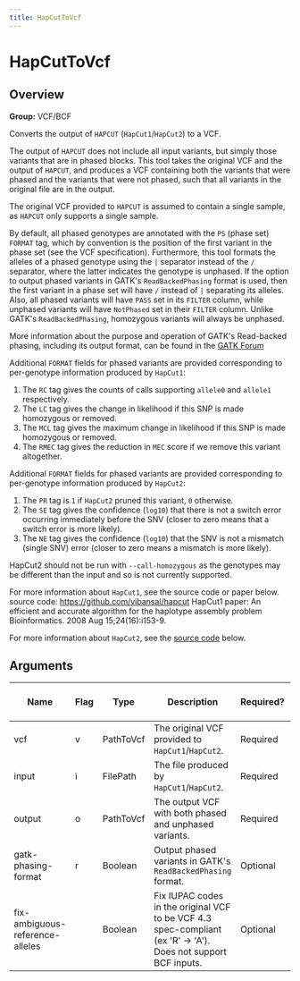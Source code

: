 ```yaml
---
title: HapCutToVcf
---
```


# HapCutToVcf

## Overview
**Group:** VCF/BCF

Converts the output of `HAPCUT` (`HapCut1`/`HapCut2`) to a VCF.

The output of `HAPCUT` does not include all input variants, but simply those variants that are in phased blocks.
This tool takes the original VCF and the output of `HAPCUT`, and produces a VCF containing both the variants that
were phased and the variants that were not phased, such that all variants in the original file are in the output.

The original VCF provided to `HAPCUT` is assumed to contain a single sample, as `HAPCUT` only supports a single
sample.

By default, all phased genotypes are annotated with the `PS` (phase set) `FORMAT` tag, which by convention is the
position of the first variant in the phase set (see the VCF specification).  Furthermore, this tool formats the
alleles of a phased genotype using the `|` separator instead of the `/` separator, where the latter indicates the
genotype is unphased.  If the option to output phased variants in GATK's `ReadBackedPhasing` format is used, then
the first variant in a phase set will have `/` instead of `|` separating its alleles.  Also, all phased variants
will have `PASS` set in its `FILTER` column, while unphased variants will have `NotPhased` set in their `FILTER`
column.  Unlike GATK's `ReadBackedPhasing`, homozygous variants will always be unphased.

More information about the purpose and operation of GATK's Read-backed phasing, including its output format, can
be found in the [GATK Forum](http://gatkforums.broadinstitute.org/gatk/discussion/45/purpose-and-operation-of-read-backed-phasing)

Additional `FORMAT` fields for phased variants are provided corresponding to per-genotype information produced by
`HapCut1`:

  1. The `RC` tag gives the counts of calls supporting `allele0` and `allele1` respectively.
  2. The `LC` tag gives the change in likelihood if this SNP is made homozygous or removed.
  3. The `MCL` tag gives the maximum change in likelihood if this SNP is made homozygous or removed.
  4. The `RMEC` tag gives the reduction in `MEC` score if we remove this variant altogether.

Additional `FORMAT` fields for phased variants are provided corresponding to per-genotype information produced by
`HapCut2`:

  1. The `PR` tag is `1` if `HapCut2` pruned this variant, `0` otherwise.
  2. The `SE` tag gives the confidence (`log10`) that there is not a switch error occurring immediately before
     the SNV (closer to zero means that a switch error is more likely).
  3. The `NE` tag gives the confidence (`log10`) that the SNV is not a mismatch (single SNV) error (closer to
     zero means a mismatch is more likely).

HapCut2 should not be run with `--call-homozygous` as the genotypes may be different than the input and so is not
currently supported.

For more information about `HapCut1`, see the source code or paper below.
  source code: https://github.com/vibansal/hapcut
  HapCut1 paper: An efficient and accurate algorithm for the haplotype assembly problem Bioinformatics. 2008 Aug
    15;24(16):i153-9.

For more information about `HapCut2`, see the [source code](https://github.com/vibansal/HapCUT2) below.

## Arguments

|Name|Flag|Type|Description|Required?|Max # of Values|Default Value(s)|
|----|----|----|-----------|---------|---------------|----------------|
|vcf|v|PathToVcf|The original VCF provided to `HapCut1`/`HapCut2`.|Required|1||
|input|i|FilePath|The file produced by `HapCut1`/`HapCut2`.|Required|1||
|output|o|PathToVcf|The output VCF with both phased and unphased variants.|Required|1||
|gatk-phasing-format|r|Boolean|Output phased variants in GATK's `ReadBackedPhasing` format.|Optional|1|false|
|fix-ambiguous-reference-alleles||Boolean|Fix IUPAC codes in the original VCF to be VCF 4.3 spec-compliant (ex 'R' -> 'A').  Does not support BCF inputs.|Optional|1|false|

